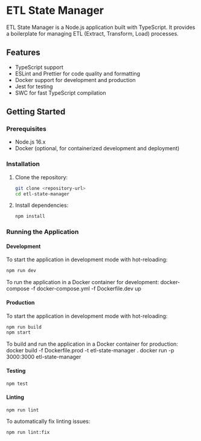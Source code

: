 # ETL State Manager

ETL State Manager is a Node.js application built with TypeScript. It provides a boilerplate for managing ETL (Extract, Transform, Load) processes.

## Features

- TypeScript support
- ESLint and Prettier for code quality and formatting
- Docker support for development and production
- Jest for testing
- SWC for fast TypeScript compilation

## Getting Started

### Prerequisites

- Node.js 16.x
- Docker (optional, for containerized development and deployment)

### Installation

1. Clone the repository:
    ```sh
    git clone <repository-url>
    cd etl-state-manager
    ```

2. Install dependencies:
    ```sh
    npm install
    ```

### Running the Application

#### Development

To start the application in development mode with hot-reloading:

```sh
npm run dev
```

To run the application in a Docker container for development:
    docker-compose -f docker-compose.yml -f Dockerfile.dev up


#### Production

To start the application in development mode with hot-reloading:

```sh
npm run build
npm start
```

To build and run the application in a Docker container for production:
    docker build -f Dockerfile.prod -t etl-state-manager .
    docker run -p 3000:3000 etl-state-manager


#### Testing
```sh
npm test
```


#### Linting
```sh
npm run lint
```
To automatically fix linting issues:
```sh
npm run lint:fix
```
